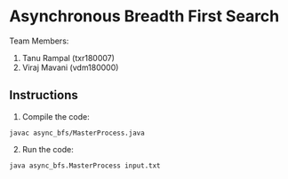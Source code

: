 # Asynchronous Breadth First Search

Team Members:

1. Tanu Rampal (txr180007)
2. Viraj Mavani (vdm180000)

## Instructions

1. Compile the code:

`javac async_bfs/MasterProcess.java`

2. Run the code:

`java async_bfs.MasterProcess input.txt`